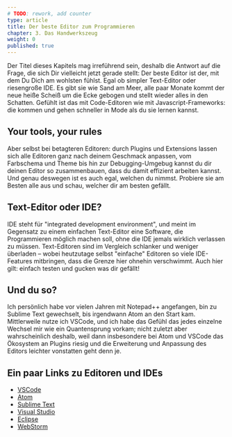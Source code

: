 ```yaml
---
# TODO: rework, add counter
type: article
title: Der beste Editor zum Programmieren
chapter: 3. Das Handwerkszeug
weight: 0
published: true
---
```


Der Titel dieses Kapitels mag irreführend sein, deshalb die Antwort auf die Frage, die sich Dir vielleicht jetzt gerade stellt: Der beste Editor ist der, mit dem Du Dich am wohlsten fühlst. Egal ob simpler Text-Editor oder riesengroße IDE. Es gibt sie wie Sand am Meer, alle paar Monate kommt der neue heiße Scheiß um die Ecke gebogen und stellt wieder alles in den Schatten. Gefühlt ist das mit Code-Editoren wie mit Javascript-Frameworks: die kommen und gehen schneller in Mode als du sie lernen kannst.

## Your tools, your rules

Aber selbst bei betagteren Editoren: durch Plugins und Extensions lassen sich alle Editoren ganz nach deinem Geschmack anpassen, vom Farbschema und Theme bis hin zur Debugging-Umgebug kannst du dir deinen Editor so zusammenbauen, dass du damit effizient arbeiten kannst. Und genau deswegen ist es auch egal, welchen du nimmst. Probiere sie am Besten alle aus und schau, welcher dir am besten gefällt.

## Text-Editor oder IDE?

IDE steht für "integrated development environment", und meint im Gegensatz zu einem einfachen Text-Editor eine Software, die Programmieren möglich machen soll, ohne die IDE jemals wirklich verlassen zu müssen. Text-Editoren sind im Vergleich schlanker und weniger überladen – wobei heutzutage selbst "einfache" Editoren so viele IDE-Features mitbringen, dass die Grenze hier ohnehin verschwimmt. Auch hier gilt: einfach testen und gucken was dir gefällt!

## Und du so?

Ich persönlich habe vor vielen Jahren mit Notepad++ angefangen, bin zu Sublime Text gewechselt, bis irgendwann Atom an den Start kam. Mittlerweile nutze ich VSCode, und ich habe das Gefühl das jedes einzelne Wechsel mir wie ein Quantensprung vorkam; nicht zuletzt aber wahrscheinlich deshalb, weil dann insbesondere bei Atom und VSCode das Ökosystem an Plugins riesig und die Erweiterung und Anpassung des Editors leichter vonstatten geht denn je.

## Ein paar Links zu Editoren und IDEs

- [VSCode](https://code.visualstudio.com/)
- [Atom](https://atom.io/)
- [Sublime Text](https://www.sublimetext.com/)
- [Visual Studio](https://visualstudio.microsoft.com/)
- [Eclipse](https://www.eclipse.org/)
- [WebStorm](https://www.jetbrains.com/webstorm/)
